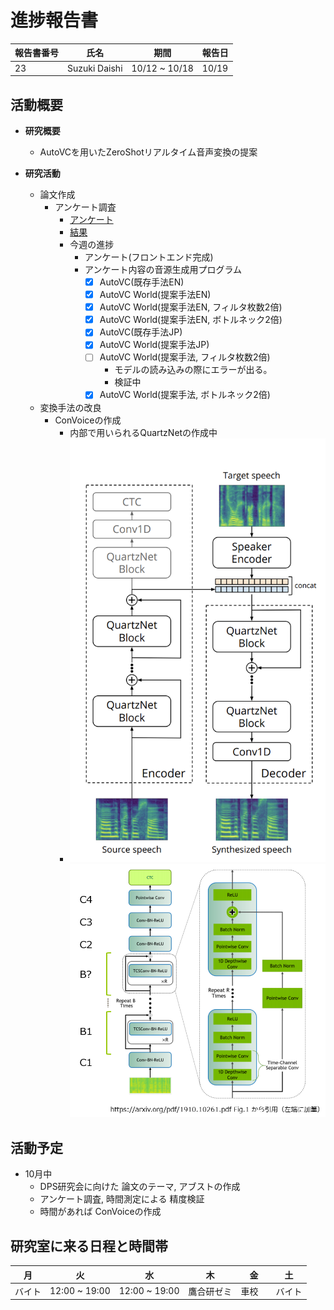 
# 進捗報告書

報告書番号 | 氏名   | 期間         | 報告日
----- | ---- | ---------- | ---
23    | Suzuki Daishi | 10/12 ~ 10/18 | 10/19

## 活動概要

- **研究概要**
  - AutoVCを用いたZeroShotリアルタイム音声変換の提案

- **研究活動**
  - 論文作成
    - アンケート調査
      - [アンケート](https://suzukidaishi.github.io/pd3-enquete/)
      - [結果](https://docs.google.com/spreadsheets/d/1_UgoNn5r50J8VTf8kDrYBOdPEx1jQj2fIb6xzk5-fOw/edit?usp=sharing)
      - 今週の進捗
        - アンケート(フロントエンド完成)
        - アンケート内容の音源生成用プログラム
          - [x] AutoVC(既存手法EN)
          - [x] AutoVC World(提案手法EN)
          - [x] AutoVC World(提案手法EN, フィルタ枚数2倍)
          - [x] AutoVC World(提案手法EN, ボトルネック2倍)
          - [x] AutoVC(既存手法JP)
          - [x] AutoVC World(提案手法JP)
          - [ ] AutoVC World(提案手法, フィルタ枚数2倍)
            - モデルの読み込みの際にエラーが出る。
            - 検証中
          - [x] AutoVC World(提案手法, ボトルネック2倍)
  - 変換手法の改良
    - ConVoiceの作成
      - 内部で用いられるQuartzNetの作成中
      - ![](../images/スクリーンショット%202021-10-19%2017.15.21.png)![](../images/pic202008-002.png)

## 活動予定

- 10月中
  - DPS研究会に向けた 論文のテーマ, アブストの作成
  - アンケート調査, 時間測定による 精度検証
  - 時間があれば ConVoiceの作成

## 研究室に来る日程と時間帯

| 月             | 火            | 水            | 木            | 金             | 土
| ------------- | ------------- | ------------- | ------------- | ------------- | -------------
| バイト | 12:00 ~ 19:00  | 12:00 ~ 19:00 | 鷹合研ゼミ | 車校　| バイト